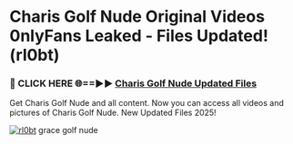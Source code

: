 # Charis Golf Nude Original Videos 0nlyFans Leaked - Files Updated! (rl0bt)

<h3>🔴 CLICK HERE 🌐==►► <a href="https://tinyurl.com/5h6xmrr3" rel="nofollow">Charis Golf Nude Updated Files</a></h3>

Get Charis Golf Nude and all content. Now you can access all videos and pictures of Charis Golf Nude. New Updated Files 2025!

[![rl0bt](https://i.imgur.com/KVD873Z.gif)](https://tinyurl.com/5h6xmrr3)
grace golf nude